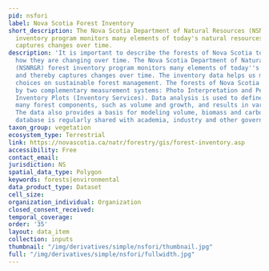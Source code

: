 ```yaml
---
pid: nsfori
label: Nova Scotia Forest Inventory
short_description: The Nova Scotia Department of Natural Resources (NSNR&R) forest
  inventory program monitors many elements of today's natural resources and thereby
  captures changes over time.
description: 'It is important to describe the forests of Nova Scotia today, including
  how they are changing over time. The Nova Scotia Department of Natural Resources
  (NSNR&R) forest inventory program monitors many elements of today''s natural resources
  and thereby captures changes over time. The inventory data helps us make informed
  choices on sustainable forest management. The forests of Nova Scotia are monitored
  by two complementary measurement systems: Photo Interpretation and Permanent Forest
  Inventory Plots (Inventory Services). Data analysis is used to define and track
  many forest components, such as volume and growth, and results in various reports.
  The data also provides a basis for modeling volume, biomass and carbon. This valuable
  database is regularly shared with academia, industry and other governments.'
taxon_group: vegetation
ecosystem_type: Terrestrial
link: https://novascotia.ca/natr/forestry/gis/forest-inventory.asp
accessibility: Free
contact_email: 
jurisdiction: NS
spatial_data_type: Polygon
keywords: forests|environmental
data_product_type: Dataset
cell_size: 
organization_individual: Organization
closed_consent_received: 
temporal_coverage: 
order: '35'
layout: data_item
collection: inputs
thumbnail: "/img/derivatives/simple/nsfori/thumbnail.jpg"
full: "/img/derivatives/simple/nsfori/fullwidth.jpg"
---
```

